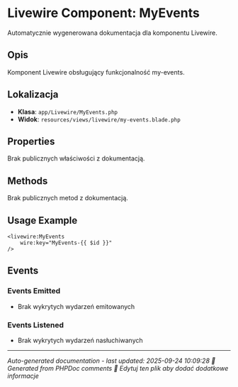 # Livewire Component: MyEvents

Automatycznie wygenerowana dokumentacja dla komponentu Livewire.

## Opis
Komponent Livewire obsługujący funkcjonalność my-events.

## Lokalizacja
- **Klasa**: `app/Livewire/MyEvents.php`
- **Widok**: `resources/views/livewire/my-events.blade.php`



## Properties
Brak publicznych właściwości z dokumentacją.

## Methods
Brak publicznych metod z dokumentacją.

## Usage Example
```blade
<livewire:MyEvents
    wire:key="MyEvents-{{ $id }}"
/>
```

## Events

### Events Emitted
- Brak wykrytych wydarzeń emitowanych

### Events Listened
- Brak wykrytych wydarzeń nasłuchiwanych

---
*Auto-generated documentation - last updated: 2025-09-24 10:09:28*
*🤖 Generated from PHPDoc comments*
*📝 Edytuj ten plik aby dodać dodatkowe informacje*
